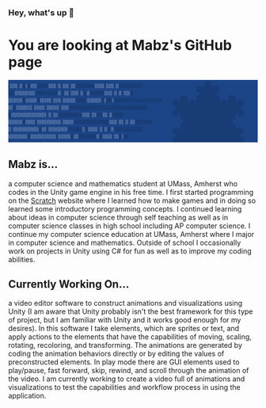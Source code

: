 ### Hey, what's up 👋

# You are looking at Mabz's GitHub page
![Background](Background.png)

## Mabz is...
a computer science and mathematics student at UMass, Amherst who codes in the Unity game engine in his free time. I first started programming on the [Scratch](https://scratch.mit.edu/users/MabzTheGameMaker/) website where I learned how to make games and in doing so learned some introductory programming concepts. I continued learning about ideas in computer science through self teaching as well as in computer science classes in high school including AP computer science. I continue my computer science education at UMass, Amherst where I major in computer science and mathematics. Outside of school I occasionally work on projects in Unity using C# for fun as well as to improve my coding abilities.

## Currently Working On...
a video editor software to construct animations and visualizations using Unity (I am aware that Unity probably isn't the best framework for this type of project, but I am familiar with Unity and it works good enough for my desires). In this software I take elements, which are sprites or text, and apply actions to the elements that have the capabilities of moving, scaling, rotating, recoloring, and transforming. The animations are generated by coding the animation behaviors directly or by editing the values of preconstructed elements. In play mode there are GUI elements used to play/pause, fast forward, skip, rewind, and scroll through the animation of the video. I am currently working to create a video full of animations and visualizations to test the capabilities and workflow process in using the application.
